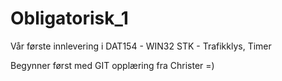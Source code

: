 # Obligatorisk_1
Vår første innlevering i DAT154 - WIN32 STK - Trafikklys, Timer


Begynner først med GIT opplæring fra Christer =)
